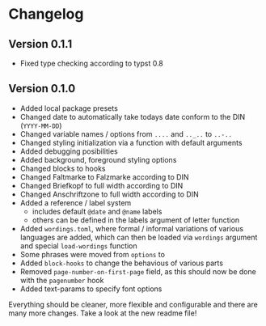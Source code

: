 # Changelog
## Version 0.1.1
- Fixed type checking according to typst 0.8

## Version 0.1.0
- Added local package presets
- Changed date to automatically take todays date conform to the DIN (`YYYY-MM-DD`)
- Changed variable names / options from `....` and `.._..` to `..-..`
- Changed styling initialization via a function with default arguments
- Added debugging posibilities
- Added background, foreground styling options
- Changed blocks to hooks
- Changed Faltmarke to Falzmarke according to DIN
- Changed Briefkopf to full width according to DIN
- Changed Anschriftzone to full width according to DIN
- Added a reference / label system
  - includes default `@date` and `@name` labels
  - others can be defined in the labels argument of letter function
- Added `wordings.toml`, where formal / informal variations of various languages are added, which can then be loaded via `wordings` argument and special `load-wordings` function
- Some phrases were moved from `options` to 
- Added `block-hooks` to change the behavious of various parts
- Removed `page-number-on-first-page` field, as this should now be done with the `pagenumber` hook
- Added text-params to specify font options

Everything should be cleaner, more flexible and configurable and there are many more changes. Take a look at the new readme file!
